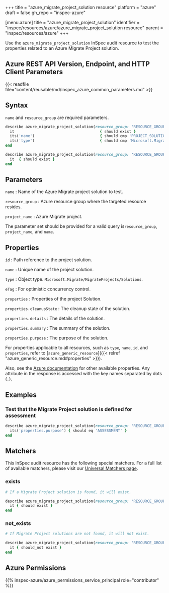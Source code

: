 +++
title = "azure_migrate_project_solution resource"
platform = "azure"
draft = false
gh_repo = "inspec-azure"

[menu.azure]
title = "azure_migrate_project_solution"
identifier = "inspec/resources/azure/azure_migrate_project_solution resource"
parent = "inspec/resources/azure"
+++

Use the `azure_migrate_project_solution` InSpec audit resource to test the properties related to an Azure Migrate Project solution.

## Azure REST API Version, Endpoint, and HTTP Client Parameters

{{< readfile file="content/reusable/md/inspec_azure_common_parameters.md" >}}

## Syntax

`name` and `resource_group` are required parameters.

```ruby
describe azure_migrate_project_solution(resource_group: 'RESOURCE_GROUP', project_name: 'PROJECT_NAME', name: 'PROJECT_SOLUTION_NAME') do
  it                                      { should exist }
  its('name')                             { should cmp 'PROJECT_SOLUTION_NAME' }
  its('type')                             { should cmp 'Microsoft.Migrate/MigrateProjects/Solutions' }
end
```

```ruby
describe azure_migrate_project_solution(resource_group: 'RESOURCE_GROUP', project_name: 'PROJECT_NAME', name: 'PROJECT_SOLUTION_NAME') do
  it  { should exist }
end
```

## Parameters

`name`
: Name of the Azure Migrate project solution to test.

`resource_group`
: Azure resource group where the targeted resource resides.

`project_name`
: Azure Migrate project.

The parameter set should be provided for a valid query is`resource_group`, `project_name`, and `name`.

## Properties

`id`
: Path reference to the project solution.

`name`
: Unique name of the project solution.

`type`
: Object type. `Microsoft.Migrate/MigrateProjects/Solutions`.

`eTag`
: For optimistic concurrency control.

`properties`
: Properties of the project Solution.

`properties.cleanupState`
: The cleanup state of the solution.

`properties.details`
: The details of the solution.

`properties.summary`
: The summary of the solution.

`properties.purpose`
: The purpose of the solution.

For properties applicable to all resources, such as `type`, `name`, `id`, and `properties`, refer to [`azure_generic_resource`]({{< relref "azure_generic_resource.md#properties" >}}).

Also, see the [Azure documentation](https://docs.microsoft.com/en-us/rest/api/migrate/projects/solutions/get-solution) for other available properties. Any attribute in the response is accessed with the key names separated by dots (`.`).

## Examples

### Test that the Migrate Project solution is defined for assessment

```ruby
describe azure_migrate_project_solution(resource_group: 'RESOURCE_GROUP', project_name: 'PROJECT_NAME', name: 'PROJECT_SOLUTION_NAME') do
  its('properties.purpose') { should eq 'ASSESSMENT' }
end
```

## Matchers

This InSpec audit resource has the following special matchers. For a full list of available matchers, please visit our [Universal Matchers page](/inspec/matchers/).

### exists

```ruby
# If a Migrate Project solution is found, it will exist.

describe azure_migrate_project_solution(resource_group: 'RESOURCE_GROUP', project_name: 'PROJECT_NAME', name: 'PROJECT_SOLUTION_NAME') do
  it { should exist }
end
```

### not_exists

```ruby
# If Migrate Project solutions are not found, it will not exist.

describe azure_migrate_project_solution(resource_group: 'RESOURCE_GROUP', project_name: 'PROJECT_NAME', name: 'PROJECT_SOLUTION_NAME') do
  it { should_not exist }
end
```

## Azure Permissions

{{% inspec-azure/azure_permissions_service_principal role="contributor" %}}

